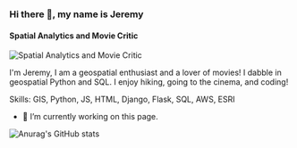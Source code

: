### Hi there 👋, my name is Jeremy
#### Spatial Analytics and Movie Critic
![Spatial Analytics and Movie Critic](https://tile.loc.gov/image-services/iiif/service:gmd:gmd380:g3804:g3804n:ct002003/full/pct:12.5/0/default.jpg#h=756&w=2463)

I'm Jeremy, I am a geospatial enthusiast and a lover of movies! I dabble in geospatial Python and SQL. I enjoy hiking, going to the cinema, and coding!

Skills: GIS, Python, JS, HTML, Django, Flask, SQL, AWS, ESRI

- 🔭 I’m currently working on this page. 


![Anurag's GitHub stats](https://github-readme-stats.vercel.app/api?username=jeremysingh21&theme=merko&show_icons=true)
